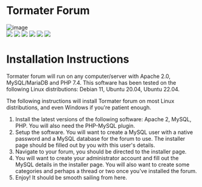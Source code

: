 # Tormater Forum
![image](https://user-images.githubusercontent.com/115832947/213847693-ecd7c1e7-eb62-46ac-a0f9-038e8cfbf595.png)<br/>
![](https://img.shields.io/badge/PHP-v7.4+-8892be.svg) ![](https://img.shields.io/github/license/tormater/tormater-forum) ![](https://img.shields.io/github/v/release/tormater/tormater-forum) ![](https://img.shields.io/github/languages/code-size/tormater/tormater-forum) ![](https://img.shields.io/github/issues/tormater/tormater-forum) ![](https://img.shields.io/badge/tormater-yes-yellowgreen)
# Installation Instructions
Tormater forum will run on any computer/server with Apache 2.0, MySQL/MariaDB and PHP 7.4.
This software has been tested on the following Linux distributions: Debian 11, Ubuntu 20.04, Ubuntu 22.04.

The following instructions will install Tormater forum on most Linux distributions, and even Windows if you're patient enough.

1. Install the latest versions of the following software: Apache 2, MySQL, PHP. You will also need the PHP-MySQL plugin.
2. Setup the software. You will want to create a MySQL user with a native password and a MySQL database for the forum to use. The installer page should be filled out by you with this user's details.
3. Navigate to your forum, you should be directed to the installer page.
4. You will want to create your administrator account and fill out the MySQL details in the installer page. You will also want to create some categories and perhaps a thread or two once you've installed the forum.
5. Enjoy! It should be smooth sailing from here.

